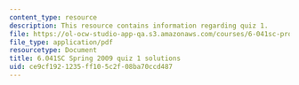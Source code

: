 ```yaml
---
content_type: resource
description: This resource contains information regarding quiz 1.
file: https://ol-ocw-studio-app-qa.s3.amazonaws.com/courses/6-041sc-probabilistic-systems-analysis-and-applied-probability-fall-2013/ce9cf1921235ff105c2f08ba70ccd487_MIT6_041SCF13_qu01_s09_sol.pdf
file_type: application/pdf
resourcetype: Document
title: 6.041SC Spring 2009 quiz 1 solutions
uid: ce9cf192-1235-ff10-5c2f-08ba70ccd487
---
```

